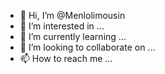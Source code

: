 - 👋 Hi, I’m @Menlolimousin
- 👀 I’m interested in ...
- 🌱 I’m currently learning ...
- 💞️ I’m looking to collaborate on ...
- 📫 How to reach me ...

<!---
Menlolimousin/Menlolimousin is a ✨ special ✨ repository because its `README.md` (this file) appears on your GitHub profile.
You can click the Preview link to take a look at your changes.
--->
